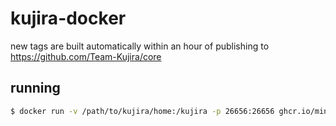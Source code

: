 # kujira-docker

new tags are built automatically within an hour of publishing to https://github.com/Team-Kujira/core

## running
```bash
$ docker run -v /path/to/kujira/home:/kujira -p 26656:26656 ghcr.io/mintthemoon/kujira-docker:v0.8.0 start
```
